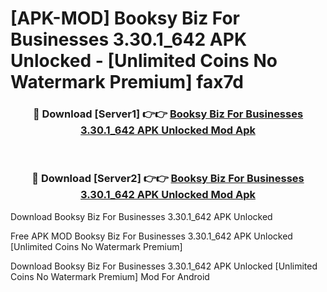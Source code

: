 # [APK-MOD] Booksy Biz  For Businesses 3.30.1_642 APK Unlocked - [Unlimited Coins No Watermark Premium] fax7d



<div align="center">
<h3>🔴 Download [Server1] 👉👉 <a href="https://momento.my/?title=Booksy_Biz__For_Businesses_3.30.1_642_APK_Unlocked">Booksy Biz  For Businesses 3.30.1_642 APK Unlocked Mod Apk</a></h3><br>

<h3>🔴 Download [Server2] 👉👉 <a href="https://momento.my/?title=Booksy_Biz__For_Businesses_3.30.1_642_APK_Unlocked">Booksy Biz  For Businesses 3.30.1_642 APK Unlocked Mod Apk</a></h3>
</div>



Download Booksy Biz  For Businesses 3.30.1_642 APK Unlocked 

Free APK MOD Booksy Biz  For Businesses 3.30.1_642 APK Unlocked [Unlimited Coins No Watermark Premium]

Download Booksy Biz  For Businesses 3.30.1_642 APK Unlocked [Unlimited Coins No Watermark Premium] Mod For Android
